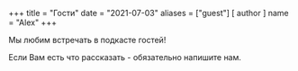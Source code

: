 +++
title = "Гости"
date = "2021-07-03"
aliases = ["guest"]
[ author ]
  name = "Alex"
+++

Мы любим встречать в подкасте гостей!

Если Вам есть что рассказать - обязательно напишите нам.
